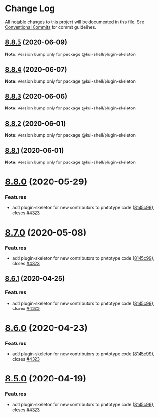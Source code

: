 # Change Log

All notable changes to this project will be documented in this file.
See [Conventional Commits](https://conventionalcommits.org) for commit guidelines.

## [8.8.5](https://github.com/IBM/kui/compare/v8.8.4...v8.8.5) (2020-06-09)

**Note:** Version bump only for package @kui-shell/plugin-skeleton

## [8.8.4](https://github.com/IBM/kui/compare/v8.8.3...v8.8.4) (2020-06-07)

**Note:** Version bump only for package @kui-shell/plugin-skeleton

## [8.8.3](https://github.com/IBM/kui/compare/v8.8.2...v8.8.3) (2020-06-06)

**Note:** Version bump only for package @kui-shell/plugin-skeleton

## [8.8.2](https://github.com/IBM/kui/compare/v8.8.1...v8.8.2) (2020-06-01)

**Note:** Version bump only for package @kui-shell/plugin-skeleton

## [8.8.1](https://github.com/IBM/kui/compare/v8.8.0...v8.8.1) (2020-06-01)

**Note:** Version bump only for package @kui-shell/plugin-skeleton

# [8.8.0](https://github.com/IBM/kui/compare/v4.5.0...v8.8.0) (2020-05-29)

### Features

- add plugin-skeleton for new contributors to prototype code ([8145c99](https://github.com/IBM/kui/commit/8145c99)), closes [#4323](https://github.com/IBM/kui/issues/4323)

# [8.7.0](https://github.com/IBM/kui/compare/v4.5.0...v8.7.0) (2020-05-08)

### Features

- add plugin-skeleton for new contributors to prototype code ([8145c99](https://github.com/IBM/kui/commit/8145c99)), closes [#4323](https://github.com/IBM/kui/issues/4323)

## [8.6.1](https://github.com/IBM/kui/compare/v4.5.0...v8.6.1) (2020-04-25)

### Features

- add plugin-skeleton for new contributors to prototype code ([8145c99](https://github.com/IBM/kui/commit/8145c99)), closes [#4323](https://github.com/IBM/kui/issues/4323)

# [8.6.0](https://github.com/IBM/kui/compare/v4.5.0...v8.6.0) (2020-04-23)

### Features

- add plugin-skeleton for new contributors to prototype code ([8145c99](https://github.com/IBM/kui/commit/8145c99)), closes [#4323](https://github.com/IBM/kui/issues/4323)

# [8.5.0](https://github.com/IBM/kui/compare/v4.5.0...v8.5.0) (2020-04-19)

### Features

- add plugin-skeleton for new contributors to prototype code ([8145c99](https://github.com/IBM/kui/commit/8145c99)), closes [#4323](https://github.com/IBM/kui/issues/4323)

